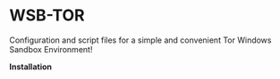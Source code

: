 # WSB-TOR
 Configuration and script files for a simple and convenient Tor Windows Sandbox Environment!
 
 **Installation**
